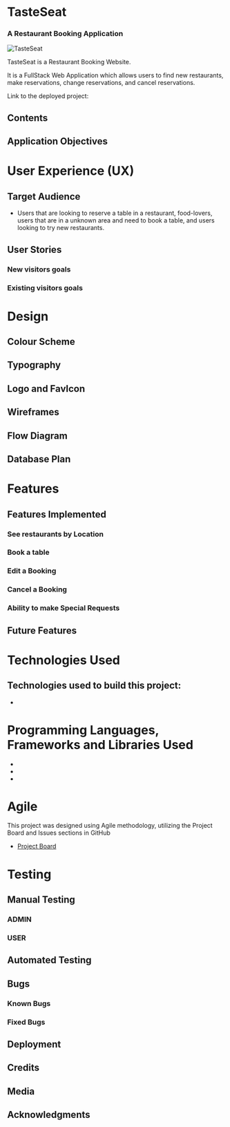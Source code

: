# TasteSeat

### A Restaurant Booking Application

![TasteSeat]()

TasteSeat is a Restaurant Booking Website. 

It is a FullStack Web Application which allows users to find new restaurants, make reservations, change reservations, and cancel reservations.

Link to the deployed project: []()

## Contents

## Application Objectives

# User Experience (UX)

## Target Audience

- Users that are looking to reserve a table in a restaurant, food-lovers, users that are in a unknown area and need to book a table, and users looking to try new restaurants.

## User Stories

### New visitors goals

### Existing visitors goals

# Design

## Colour Scheme
## Typography
## Logo and FavIcon
## Wireframes
## Flow Diagram
## Database Plan

# Features

## Features Implemented

### See restaurants by Location
### Book a table
### Edit a Booking
### Cancel a Booking
### Ability to make Special Requests

## Future Features

###
###

# Technologies Used

Technologies used to build this project:
- 
- 

# Programming Languages, Frameworks and Libraries Used

- 
- 
- 

# Agile
This project was designed using Agile methodology, utilizing the Project Board and Issues sections in GitHub

- [Project Board]()

# Testing

## Manual Testing

### ADMIN
### USER

## Automated Testing

## Bugs

### Known Bugs
### Fixed Bugs

## Deployment

## Credits

## Media

## Acknowledgments
